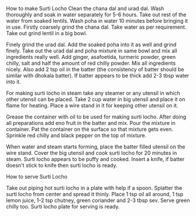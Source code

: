 How to make Surti Locho
Clean the chana dal and urad dal. Wash thoroughly and soak in water separately for 5-6 hours. Take out rest of the water from soaked lentils. Wash poha in water 10 minutes before bringing it in use. Firstly coarsely grind the chana dal. Take water as per requirement. Take out grind lentil in a big bowl.

Finely grind the urad dal. Add the soaked poha into it as well and grind finely. Take out the urad dal and poha mixture in same bowl and mix all ingredients really well. Add ginger, asafoetida, turmeric powder, green chilly, salt and half the amount of red chilly powder. Mix all ingredients nicely. Also add 2 tsp oil in the batter (the consistency of batter should be similar with dhokala batter). If batter appears to be thick add 2-3 tbsp water into it.

For making surti locho in steam take any steamer or any utensil in which other utensil can be placed. Take 2 cup water in big utensil and place it on flame for heating. Place a wire stand in it for keeping other utensil on it.

Grease the container with oil to be used for making surti locho. After doing all preparations add eno fruit in the batter and mix. Pour the mixture in container. Pat the container on the surface so that mixture gets even. Sprinkle red chilly and black pepper on the top of mixture.

When water and steam starts forming, place the batter filled utensil on the wire stand. Cover the big utensil and cook surti locho for 20 minutes in steam. Surti locho appears to be puffy and cooked. Insert a knife, if batter doesn't stick to knife then surti locho is ready.

How to serve Surti Locho

Take out piping hot surti locho in a plate with help if a spoon. Splatter the surti locho from center and spread it thinly. Place 1 tsp oil all around, 1 tsp lemon juice, 1-2 tsp chutney, green coriander and 2-3 tbsp sev. Serve green chilly too. Surti locho plate for serving is ready.